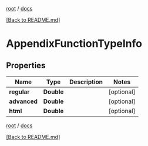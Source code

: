 [root](./../ "root") / [docs](./ "docs")

[[Back to README.md]](./../README.md "[Back to README.md]")

# AppendixFunctionTypeInfo

## Properties

| Name | Type | Description | Notes |
|------------ | ------------- | ------------- | -------------|
|**regular** | **Double** |  |  [optional] |
|**advanced** | **Double** |  |  [optional] |
|**html** | **Double** |  |  [optional] |

[root](./../ "root") / [docs](./ "docs")

[[Back to README.md]](./../README.md "[Back to README.md]")